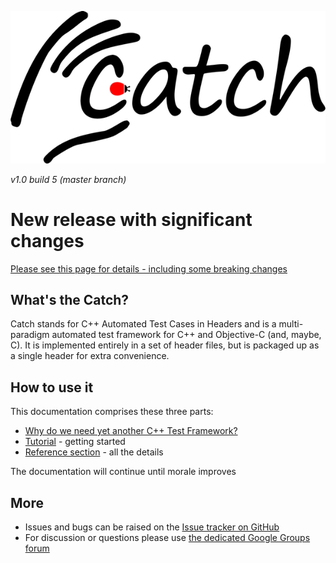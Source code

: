 ![catch logo](catch-logo-small.png)

*v1.0 build 5 (master branch)*

# New release with significant changes

[Please see this page for details - including some breaking changes](docs/whats-changed.md)

## What's the Catch?

Catch stands for C++ Automated Test Cases in Headers and is a multi-paradigm automated test framework for C++ and Objective-C (and, maybe, C). It is implemented entirely in a set of header files, but is packaged up as a single header for extra convenience.

## How to use it
This documentation comprises these three parts:

* [Why do we need yet another C++ Test Framework?](docs/why-catch.md)
* [Tutorial](docs/tutorial.md) - getting started
* [Reference section](docs/reference-index.md) - all the details

The documentation will continue until morale improves

## More
* Issues and bugs can be raised on the [Issue tracker on GitHub](https://github.com/philsquared/Catch/issues)
* For discussion or questions please use [the dedicated Google Groups forum](https://groups.google.com/forum/?fromgroups#!forum/catch-forum)
